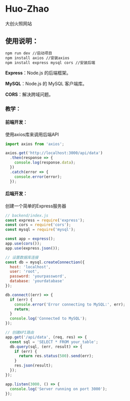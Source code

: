 # Huo-Zhao
大创火照网站

## 使用说明：

```bash
npm run dev //启动项目
npm install axios //安装axios
npm install express mysql cors //安装后端
```

**Express**：Node.js 的后端框架。

**MySQL**：Node.js 的 MySQL 客户端库。

**CORS**：解决跨域问题。

### 教学：

#### 前端开发：

使用axios库来调用后端API

```javascript
import axios from 'axios';

axios.get('http://localhost:3000/api/data')
  .then(response => {
    console.log(response.data);
  })
  .catch(error => {
    console.error(error);
  });
```

#### 后端开发：

创建一个简单的Express服务器

```javascript
// backend/index.js
const express = require('express');
const cors = require('cors');
const mysql = require('mysql');

const app = express();
app.use(cors());
app.use(express.json());

// 设置数据库连接
const db = mysql.createConnection({
  host: 'localhost',
  user: 'root',
  password: 'yourpassword',
  database: 'yourdatabase'
});

db.connect((err) => {
  if (err) {
    console.error('Error connecting to MySQL:', err);
    return;
  }
  console.log('Connected to MySQL');
});

// 创建API路由
app.get('/api/data', (req, res) => {
  const sql = 'SELECT * FROM your_table';
  db.query(sql, (err, result) => {
    if (err) {
      return res.status(500).send(err);
    }
    res.json(result);
  });
});

app.listen(3000, () => {
  console.log('Server running on port 3000');
});
```

